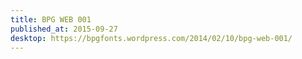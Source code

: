 ```yaml
---
title: BPG WEB 001
published_at: 2015-09-27
desktop: https://bpgfonts.wordpress.com/2014/02/10/bpg-web-001/
---
```

